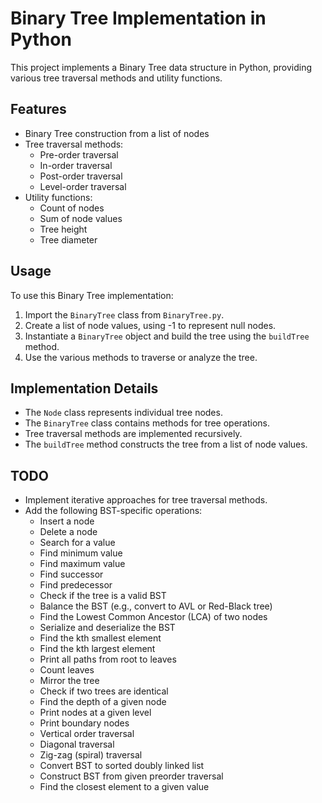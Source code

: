 # Binary Tree Implementation in Python

This project implements a Binary Tree data structure in Python, providing various tree traversal methods and utility functions.

## Features

- Binary Tree construction from a list of nodes
- Tree traversal methods:
  - Pre-order traversal
  - In-order traversal
  - Post-order traversal
  - Level-order traversal
- Utility functions:
  - Count of nodes
  - Sum of node values
  - Tree height
  - Tree diameter

## Usage

To use this Binary Tree implementation:

1. Import the `BinaryTree` class from `BinaryTree.py`.
2. Create a list of node values, using -1 to represent null nodes.
3. Instantiate a `BinaryTree` object and build the tree using the `buildTree` method.
4. Use the various methods to traverse or analyze the tree.


## Implementation Details

- The `Node` class represents individual tree nodes.
- The `BinaryTree` class contains methods for tree operations.
- Tree traversal methods are implemented recursively.
- The `buildTree` method constructs the tree from a list of node values.

## TODO

- Implement iterative approaches for tree traversal methods.
- Add the following BST-specific operations:
  - Insert a node
  - Delete a node
  - Search for a value
  - Find minimum value
  - Find maximum value
  - Find successor
  - Find predecessor
  - Check if the tree is a valid BST
  - Balance the BST (e.g., convert to AVL or Red-Black tree)
  - Find the Lowest Common Ancestor (LCA) of two nodes
  - Serialize and deserialize the BST
  - Find the kth smallest element
  - Find the kth largest element
  - Print all paths from root to leaves
  - Count leaves
  - Mirror the tree
  - Check if two trees are identical
  - Find the depth of a given node
  - Print nodes at a given level
  - Print boundary nodes
  - Vertical order traversal
  - Diagonal traversal
  - Zig-zag (spiral) traversal
  - Convert BST to sorted doubly linked list
  - Construct BST from given preorder traversal
  - Find the closest element to a given value

